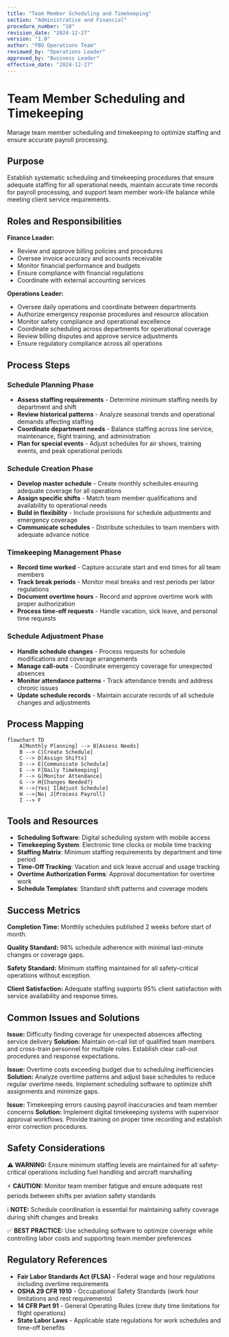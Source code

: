 ```yaml
---
title: "Team Member Scheduling and Timekeeping"
section: "Administrative and Financial"
procedure_number: "10"
revision_date: "2024-12-27"
version: "1.0"
author: "FBO Operations Team"
reviewed_by: "Operations Leader"
approved_by: "Business Leader"
effective_date: "2024-12-27"
---
```


# Team Member Scheduling and Timekeeping

Manage team member scheduling and timekeeping to optimize staffing and ensure accurate payroll processing.

## Purpose

Establish systematic scheduling and timekeeping procedures that ensure adequate staffing for all operational needs, maintain accurate time records for payroll processing, and support team member work-life balance while meeting client service requirements.

## Roles and Responsibilities

**Finance Leader:**

- Review and approve billing policies and procedures
- Oversee invoice accuracy and accounts receivable
- Monitor financial performance and budgets
- Ensure compliance with financial regulations
- Coordinate with external accounting services

**Operations Leader:**

- Oversee daily operations and coordinate between departments
- Authorize emergency response procedures and resource allocation
- Monitor safety compliance and operational excellence
- Coordinate scheduling across departments for operational coverage
- Review billing disputes and approve service adjustments
- Ensure regulatory compliance across all operations
## Process Steps

### Schedule Planning Phase

- **Assess staffing requirements** - Determine minimum staffing needs by department and shift
- **Review historical patterns** - Analyze seasonal trends and operational demands affecting staffing
- **Coordinate department needs** - Balance staffing across line service, maintenance, flight training, and administration
- **Plan for special events** - Adjust schedules for air shows, training events, and peak operational periods

### Schedule Creation Phase

- **Develop master schedule** - Create monthly schedules ensuring adequate coverage for all operations
- **Assign specific shifts** - Match team member qualifications and availability to operational needs
- **Build in flexibility** - Include provisions for schedule adjustments and emergency coverage
- **Communicate schedules** - Distribute schedules to team members with adequate advance notice

### Timekeeping Management Phase

- **Record time worked** - Capture accurate start and end times for all team members
- **Track break periods** - Monitor meal breaks and rest periods per labor regulations
- **Document overtime hours** - Record and approve overtime work with proper authorization
- **Process time-off requests** - Handle vacation, sick leave, and personal time requests

### Schedule Adjustment Phase

- **Handle schedule changes** - Process requests for schedule modifications and coverage arrangements
- **Manage call-outs** - Coordinate emergency coverage for unexpected absences
- **Monitor attendance patterns** - Track attendance trends and address chronic issues
- **Update schedule records** - Maintain accurate records of all schedule changes and adjustments

## Process Mapping

```mermaid
flowchart TD
    A[Monthly Planning] --> B[Assess Needs]
    B --> C[Create Schedule]
    C --> D[Assign Shifts]
    D --> E[Communicate Schedule]
    E --> F[Daily Timekeeping]
    F --> G[Monitor Attendance]
    G --> H{Changes Needed?}
    H -->|Yes| I[Adjust Schedule]
    H -->|No| J[Process Payroll]
    I --> F
```

## Tools and Resources

- **Scheduling Software**: Digital scheduling system with mobile access
- **Timekeeping System**: Electronic time clocks or mobile time tracking
- **Staffing Matrix**: Minimum staffing requirements by department and time period
- **Time-Off Tracking**: Vacation and sick leave accrual and usage tracking
- **Overtime Authorization Forms**: Approval documentation for overtime work
- **Schedule Templates**: Standard shift patterns and coverage models

## Success Metrics

**Completion Time:** Monthly schedules published 2 weeks before start of month.

**Quality Standard:** 98% schedule adherence with minimal last-minute changes or coverage gaps.

**Safety Standard:** Minimum staffing maintained for all safety-critical operations without exception.

**Client Satisfaction:** Adequate staffing supports 95% client satisfaction with service availability and response times.

## Common Issues and Solutions

**Issue:** Difficulty finding coverage for unexpected absences affecting service delivery
**Solution:** Maintain on-call list of qualified team members and cross-train personnel for multiple roles. Establish clear call-out procedures and response expectations.

**Issue:** Overtime costs exceeding budget due to scheduling inefficiencies
**Solution:** Analyze overtime patterns and adjust base schedules to reduce regular overtime needs. Implement scheduling software to optimize shift assignments and minimize gaps.

**Issue:** Timekeeping errors causing payroll inaccuracies and team member concerns
**Solution:** Implement digital timekeeping systems with supervisor approval workflows. Provide training on proper time recording and establish error correction procedures.

## Safety Considerations

⚠️ **WARNING:** Ensure minimum staffing levels are maintained for all safety-critical operations including fuel handling and aircraft marshalling



⚡ **CAUTION:** Monitor team member fatigue and ensure adequate rest periods between shifts per aviation safety standards

ℹ️ **NOTE:** Schedule coordination is essential for maintaining safety coverage during shift changes and breaks

✅ **BEST PRACTICE:** Use scheduling software to optimize coverage while controlling labor costs and supporting team member preferences

## Regulatory References

- **Fair Labor Standards Act (FLSA)** - Federal wage and hour regulations including overtime requirements
- **OSHA 29 CFR 1910** - Occupational Safety Standards (work hour limitations and rest requirements)
- **14 CFR Part 91** - General Operating Rules (crew duty time limitations for flight operations)
- **State Labor Laws** - Applicable state regulations for work schedules and time-off benefits
